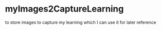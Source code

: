 # myImages2CaptureLearning
to store images to capture my learning which I can use it for later reference
